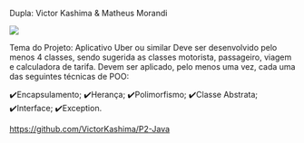 Dupla: Victor Kashima & Matheus Morandi

<img src="https://imgs.search.brave.com/Tc9KpUkgroA26kwaxtk9lj53-R8QDQ0KveCT_b3J8cE/rs:fit:894:894:1/g:ce/aHR0cHM6Ly9wcmUw/MC5kZXZpYW50YXJ0/Lm5ldC81ZTcwL3Ro/L3ByZS9mLzIwMTYv/MjY5L2YvOS9qYXZh/X2ljb25fZmxhdF9i/eV9kZXJ0b2t1ci1k/ODJzeThwLnBuZw">

Tema do Projeto: Aplicativo Uber ou similar
Deve ser desenvolvido pelo menos 4 classes, sendo sugerida as classes motorista, passageiro, viagem e calculadora de tarifa.
Devem ser aplicado, pelo menos uma vez, cada uma das seguintes técnicas de POO:

✔️Encapsulamento;
✔️Herança;
✔️Polimorfismo;
✔️Classe Abstrata;
✔️Interface;
✔️Exception.

https://github.com/VictorKashima/P2-Java